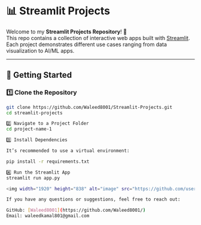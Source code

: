 # 📊 Streamlit Projects

Welcome to my **Streamlit Projects Repository**! 🚀  
This repo contains a collection of interactive web apps built with [Streamlit](https://streamlit.io/).  
Each project demonstrates different use cases ranging from data visualization to AI/ML apps.

---
## 🚀 Getting Started

### 1️⃣ Clone the Repository
```bash
git clone https://github.com/Waleed8001/Streamlit-Projects.git
cd streamlit-projects

2️⃣ Navigate to a Project Folder
cd project-name-1

3️⃣ Install Dependencies

It’s recommended to use a virtual environment:

pip install -r requirements.txt

4️⃣ Run the Streamlit App
streamlit run app.py

<img width="1920" height="838" alt="image" src="https://github.com/user-attachments/assets/3f948b3d-eeaa-4c98-aff7-782498cdceba" />

If you have any questions or suggestions, feel free to reach out:

GitHub: [Waleed8001](https://github.com/Waleed8001/)
Email: waleedkamal801@gmail.com
